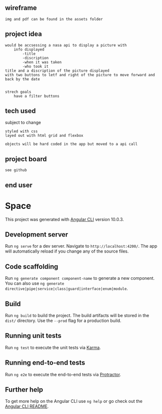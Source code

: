 ## wireframe 

    img and pdf can be found in the assets folder

## project idea 

    would be accsessing a nasa api to display a picture with
        info displayed 
            -title
            -discription
            -when it was taken
            -who took it 
    title and a discription of the picture displayed 
    with two buttons to letf and right of the picture to move forward and back by the date 

    
    strech goals
        have a filter buttons


## tech used

subject to change

    styled with css
    layed out with html grid and flexbox

    objects will be hard coded in the app but moved to a api call



## project board 

    see github

## end user











# Space

This project was generated with [Angular CLI](https://github.com/angular/angular-cli) version 10.0.3.

## Development server

Run `ng serve` for a dev server. Navigate to `http://localhost:4200/`. The app will automatically reload if you change any of the source files.

## Code scaffolding

Run `ng generate component component-name` to generate a new component. You can also use `ng generate directive|pipe|service|class|guard|interface|enum|module`.

## Build

Run `ng build` to build the project. The build artifacts will be stored in the `dist/` directory. Use the `--prod` flag for a production build.

## Running unit tests

Run `ng test` to execute the unit tests via [Karma](https://karma-runner.github.io).

## Running end-to-end tests

Run `ng e2e` to execute the end-to-end tests via [Protractor](http://www.protractortest.org/).

## Further help

To get more help on the Angular CLI use `ng help` or go check out the [Angular CLI README](https://github.com/angular/angular-cli/blob/master/README.md).


